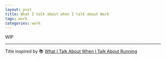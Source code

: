 ```yaml
---
layout: post
title: What I talk about when I talk about Work
tags: work
categories: work
---
```


WIP

---
Title inspired by 📚 [What I Talk About When I Talk About Running][book]

[book]: https://www.goodreads.com/book/show/2195464.What_I_Talk_About_When_I_Talk_About_Running
